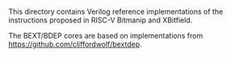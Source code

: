 This directory contains Verilog reference implementations of the instructions proposed in RISC-V Bitmanip and XBitfield.

The BEXT/BDEP cores are based on implementations from https://github.com/cliffordwolf/bextdep.
